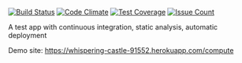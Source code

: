 [![Build Status](https://travis-ci.org/cagdasgerede/demoapp.svg?branch=master)](https://travis-ci.org/cagdasgerede/demoapp)
[![Code Climate](https://codeclimate.com/github/cagdasgerede/demoapp/badges/gpa.svg)](https://codeclimate.com/github/cagdasgerede/demoapp)
[![Test Coverage](https://codeclimate.com/github/cagdasgerede/demoapp/badges/coverage.svg)](https://codeclimate.com/github/cagdasgerede/demoapp/coverage)
[![Issue Count](https://codeclimate.com/github/cagdasgerede/demoapp/badges/issue_count.svg)](https://codeclimate.com/github/cagdasgerede/demoapp)

A test app with continuous integration, static analysis, automatic deployment

Demo site: https://whispering-castle-91552.herokuapp.com/compute
